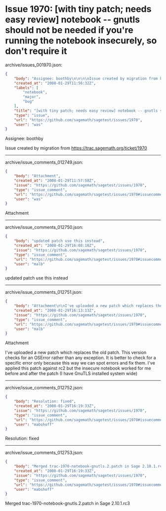 # Issue 1970: [with tiny patch; needs easy review] notebook -- gnutls should not be needed if you're running the notebook insecurely, so don't require it

archive/issues_001970.json:
```json
{
    "body": "Assignee: boothby\n\n\n\nIssue created by migration from https://trac.sagemath.org/ticket/1970\n\n",
    "created_at": "2008-01-29T11:56:32Z",
    "labels": [
        "notebook",
        "major",
        "bug"
    ],
    "title": "[with tiny patch; needs easy review] notebook -- gnutls should not be needed if you're running the notebook insecurely, so don't require it",
    "type": "issue",
    "url": "https://github.com/sagemath/sagetest/issues/1970",
    "user": "was"
}
```
Assignee: boothby



Issue created by migration from https://trac.sagemath.org/ticket/1970





---

archive/issue_comments_012749.json:
```json
{
    "body": "Attachment",
    "created_at": "2008-01-29T11:57:58Z",
    "issue": "https://github.com/sagemath/sagetest/issues/1970",
    "type": "issue_comment",
    "url": "https://github.com/sagemath/sagetest/issues/1970#issuecomment-12749",
    "user": "was"
}
```

Attachment



---

archive/issue_comments_012750.json:
```json
{
    "body": "updated patch use this instead",
    "created_at": "2008-01-29T16:08:10Z",
    "issue": "https://github.com/sagemath/sagetest/issues/1970",
    "type": "issue_comment",
    "url": "https://github.com/sagemath/sagetest/issues/1970#issuecomment-12750",
    "user": "malb"
}
```

updated patch use this instead



---

archive/issue_comments_012751.json:
```json
{
    "body": "Attachment\n\nI've uploaded a new patch which replaces the old patch. This version checks for an OSError rather than any exception. It is better to check for a specific error only because this way we can spot errors and fix them. I've applied this patch against rc2 but the insecure notebook worked for me before and after the patch (I have GnuTLS installed system wide)",
    "created_at": "2008-01-29T16:13:13Z",
    "issue": "https://github.com/sagemath/sagetest/issues/1970",
    "type": "issue_comment",
    "url": "https://github.com/sagemath/sagetest/issues/1970#issuecomment-12751",
    "user": "malb"
}
```

Attachment

I've uploaded a new patch which replaces the old patch. This version checks for an OSError rather than any exception. It is better to check for a specific error only because this way we can spot errors and fix them. I've applied this patch against rc2 but the insecure notebook worked for me before and after the patch (I have GnuTLS installed system wide)



---

archive/issue_comments_012752.json:
```json
{
    "body": "Resolution: fixed",
    "created_at": "2008-01-29T16:19:33Z",
    "issue": "https://github.com/sagemath/sagetest/issues/1970",
    "type": "issue_comment",
    "url": "https://github.com/sagemath/sagetest/issues/1970#issuecomment-12752",
    "user": "mabshoff"
}
```

Resolution: fixed



---

archive/issue_comments_012753.json:
```json
{
    "body": "Merged trac-1970-notebook-gnutls.2.patch in Sage 2.10.1.rc3",
    "created_at": "2008-01-29T16:19:33Z",
    "issue": "https://github.com/sagemath/sagetest/issues/1970",
    "type": "issue_comment",
    "url": "https://github.com/sagemath/sagetest/issues/1970#issuecomment-12753",
    "user": "mabshoff"
}
```

Merged trac-1970-notebook-gnutls.2.patch in Sage 2.10.1.rc3
